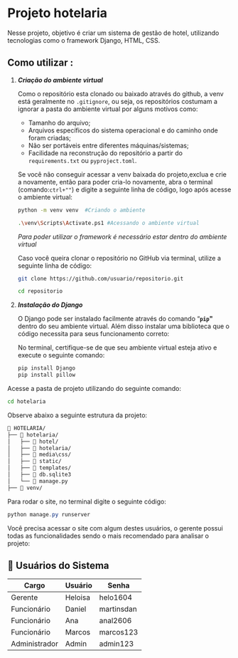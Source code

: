 # Projeto hotelaria

Nesse projeto, objetivo é criar um sistema de gestão de hotel, utilizando tecnologias como o framework Django, HTML, CSS. 

## Como utilizar :

1. ***Criação do ambiente virtual***
    
    Como o repositório esta clonado ou baixado através do github, a venv está geralmente no `.gitignore`,  ou seja, os repositórios costumam a ignorar a pasta do ambiente virtual por alguns motivos como: 
    
    - Tamanho do arquivo;
    - Arquivos específicos do sistema operacional e do caminho onde foram criadas;
    - Não ser portáveis entre diferentes máquinas/sistemas;
    - Facilidade na reconstrução do repositório a partir do `requirements.txt` ou `pyproject.toml`.

    Se você não conseguir acessar a venv baixada do projeto,exclua e crie a novamente, então para poder cria-lo novamente, abra o terminal (comando:`ctrl+""`) e digite a seguinte linha de código, logo após acesse o ambiente virtual:
    
    ```bash
    python -m venv venv  #Criando o ambiente 
    
    .\venv\Scripts\Activate.ps1 #Acessando o ambiente virtual
    ```
    
    *Para poder utilizar o framework é necessário estar dentro do ambiente virtual*
    
    Caso você queira clonar o repositório no GitHub via terminal, utilize a seguinte linha de código:
    
    ```bash
    git clone https://github.com/usuario/repositorio.git
    
    cd repositorio
    ```
    

1. ***Instalação do Django***
    
    O Django pode ser instalado facilmente através do comando “**`pip`"** dentro do seu ambiente virtual. Além disso instalar uma biblioteca que o código necessita para seus funcionamento correto: 
    
    No terminal, certifique-se de que seu ambiente virtual esteja ativo e execute o seguinte comando:
    
    ```bash
    pip install Django
    pip install pillow
    ```
    

Acesse a pasta de projeto utilizando do seguinte comando:

```bash
cd hotelaria
```

Observe abaixo a seguinte estrutura da projeto:

```markdown
📁 HOTELARIA/
├── 📁 hotelaria/
│   ├── 📁 hotel/
│   ├── 📁 hotelaria/
│   ├── 📁 media\css/
│   ├── 📁 static/
│   ├── 📁 templates/
│   ├── 📄 db.sqlite3
│   └── 📄 manage.py
├── 📁 venv/
```

Para rodar o site, no terminal digite o seguinte código:

```powershell
python manage.py runserver
```

Você precisa acessar o site com algum destes usuários, o gerente possui todas as funcionalidades sendo o mais recomendado para analisar o projeto:

## 👥 Usuários do Sistema

| Cargo | Usuário | Senha |
| --- | --- | --- |
| Gerente | Heloisa | helo1604 |
| Funcionário | Daniel | martinsdan |
| Funcionário | Ana | anal2606 |
| Funcionário | Marcos | marcos123 |
| Administrador | Admin | admin123 |
